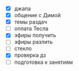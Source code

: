 - [x] джапа
- [x] общение с Димой
- [x] темы раздач
- [ ] оплата Тесла
- [x] эфиры получить 
- [ ] эфиры разлить
- [ ] стекло
- [x] проверка дз
- [ ] подготовка к занятиям
